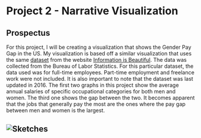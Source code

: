 # Project 2 - Narrative Visualization

## Prospectus

For this project, I will be creating a visualization that shows the Gender Pay Gap in the US. My visualization is based off a similar visualization that uses the same [dataset](https://docs.google.com/spreadsheets/d/1Qih5qBcuTntLbx7G7BzunRSOgGD0b_zc07sTzqiKGn4/edit#gid=0) from the website [Information is Beautiful](https://informationisbeautiful.net/data/). The data was collected from the Bureau of Labor Statistics. For this particular dataset, the data used was for full-time employees. Part-time employment and freelance work were not included. It is also important to note that the dataset was last updated in 2016. The first two graphs in this project show the average annual salaries of specific occupational categories for both men and women. The third one shows the gap between the two. It becomes apparent that the jobs that generally pay the most are the ones where the pay gap between men and women is the largest.

## ![Sketches](https://github.com/mlissade/Interactive-Data-Visualization-Portfolio/blob/master/project2/sketches.PNG?raw=true)

